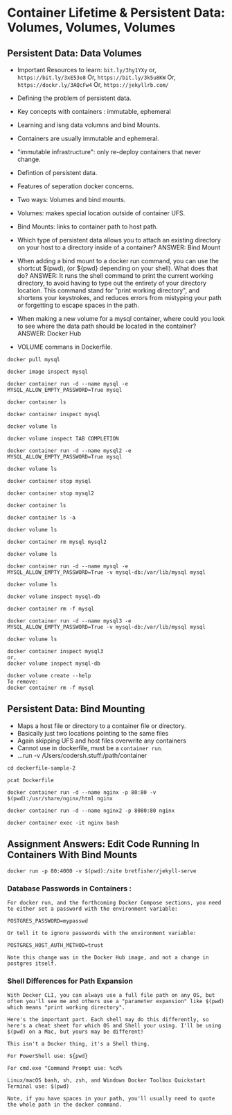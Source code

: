 # Container Lifetime & Persistent Data: Volumes, Volumes, Volumes

## Persistent Data: Data Volumes

* Important Resources to learn: ```bit.ly/3hy1YXy``` or, 
```https://bit.ly/3xE53e8``` Or, ```https://bit.ly/3k5u8KW``` Or, ```https://dockr.ly/3AQcFw4``` Or, 
```https://jekyllrb.com/```
* Defining the problem of persistent data.
* Key concepts with containers : immutable, ephemeral
* Learning and isng data volumns and bind Mounts.
* Containers are usually immutable and ephemeral.
* "immutable infrastructure": only re-deploy containers that never change.
* Defintion of persistent data.
* Features of seperation docker concerns.
* Two ways: Volumes and bind mounts.
* Volumes: makes special location outside of container UFS.
* Bind Mounts: links to container path to host path.
* Which type of persistent data allows you to attach an existing directory on your host to a directory inside of a container?
ANSWER: Bind Mount
* When adding a bind mount to a docker run command, you can use the shortcut $(pwd), (or ${pwd} depending on your shell). What does that do?
ANSWER: It runs the shell command to print the current working directory, to avoid having to type out the entirety of your directory location.
This command stand for "print working directory", and shortens your keystrokes, and reduces errors from mistyping your path or forgetting to escape spaces in the path.
* When making a new volume for a mysql container, where could you look to see where the data path should be located in the container?
ANSWER: Docker Hub

* VOLUME commans in Dockerfile.

```
docker pull mysql

docker image inspect mysql

docker container run -d --name mysql -e MYSQL_ALLOW_EMPTY_PASSWORD=True mysql

docker container ls

docker container inspect mysql

docker volume ls

docker volume inspect TAB COMPLETION

docker container run -d --name mysql2 -e MYSQL_ALLOW_EMPTY_PASSWORD=True mysql

docker volume ls

docker container stop mysql

docker container stop mysql2

docker container ls

docker container ls -a

docker volume ls

docker container rm mysql mysql2

docker volume ls

docker container run -d --name mysql -e MYSQL_ALLOW_EMPTY_PASSWORD=True -v mysql-db:/var/lib/mysql mysql

docker volume ls

docker volume inspect mysql-db

docker container rm -f mysql

docker container run -d --name mysql3 -e MYSQL_ALLOW_EMPTY_PASSWORD=True -v mysql-db:/var/lib/mysql mysql

docker volume ls

docker container inspect mysql3
or,
docker volume inspect mysql-db

docker volume create --help
To remove:
docker container rm -f mysql

```

## Persistent Data: Bind Mounting
* Maps a host file or directory to a container file or directory.
* Basically just two locations pointing to the same files
* Again skipping UFS and host files overwrite any containers 
* Cannot use in dockerfile, must be a ```container run```. 
* ...run -v /Users/codersh.stuff:/path/container

```
cd dockerfile-sample-2

pcat Dockerfile

docker container run -d --name nginx -p 80:80 -v $(pwd):/usr/share/nginx/html nginx

docker container run -d --name nginx2 -p 8080:80 nginx

docker container exec -it nginx bash
```

## Assignment Answers: Edit Code Running In Containers With Bind Mounts
```
docker run -p 80:4000 -v $(pwd):/site bretfisher/jekyll-serve
```
### Database Passwords in Containers :
```
For docker run, and the forthcoming Docker Compose sections, you need to either set a password with the environment variable:

POSTGRES_PASSWORD=mypasswd

Or tell it to ignore passwords with the environment variable:

POSTGRES_HOST_AUTH_METHOD=trust

Note this change was in the Docker Hub image, and not a change in postgres itself.
```
### Shell Differences for Path Expansion 
```
With Docker CLI, you can always use a full file path on any OS, but often you'll see me and others use a "parameter expansion" like $(pwd) which means "print working directory".

Here's the important part. Each shell may do this differently, so here's a cheat sheet for which OS and Shell your using. I'll be using $(pwd) on a Mac, but yours may be different!

This isn't a Docker thing, it's a Shell thing.

For PowerShell use: ${pwd} 

For cmd.exe "Command Prompt use: %cd%

Linux/macOS bash, sh, zsh, and Windows Docker Toolbox Quickstart Terminal use: $(pwd) 

Note, if you have spaces in your path, you'll usually need to quote the whole path in the docker command.
```
